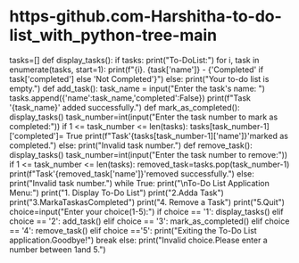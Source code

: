 # https-github.com-Harshitha-to-do-list_with_python-tree-main
tasks=[]
def display_tasks(): if tasks:
print("To-DoList:")
for i, task in enumerate(tasks, start=1):
print(f"{i}. {task['name']} - {'Completed' if task['completed'] else 'Not Completed'}")
else:
print("Your to-do list is empty.") def add_task():
task_name = input("Enter the task's name: ") tasks.append({'name':task_name,'completed':False}) print(f"Task '{task_name}' added successfully.")
def mark_as_completed(): display_tasks()
task_number=int(input("Enter the task number to mark as completed:")) 
if 1 <= task_number <= len(tasks):
tasks[task_number-1]['completed']= True
print(f"Task'{tasks[task_number-1]['name']}'marked as completed.") else:
print("Invalid task number.") def remove_task():
display_tasks()
task_number=int(input("Enter the task number to remove:")) 
if 1 <= task_number <= len(tasks):
removed_task=tasks.pop(task_number-1)
print(f"Task'{removed_task['name']}'removed successfully.")
else:
print("Invalid task number.") while True:
print("\nTo-Do List Application Menu:") print("1. Display To-Do List")
print("2.Adda Task")
print("3.MarkaTaskasCompleted") print("4. Remove a Task")
print("5.Quit")
choice=input("Enter your choice(1-5):") if choice == '1':
display_tasks() elif choice == '2':
add_task()
elif choice == '3': mark_as_completed()
elif choice == '4': remove_task() elif choice =='5':
print("Exiting the To-Do List application.Goodbye!") break
else:
print("Invalid choice.Please enter a number between 1and 5.")

